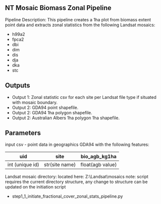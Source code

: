     
## NT Mosaic Biomass Zonal Pipeline

Pipeline Description: This pipeline creates a 1ha plot from biomass extent point data and extracts zonal statistics from the following Landsat mosaics:
- h99a2
- fpca2
- dbi
- dim
- dis
- dja
- dka
- stc

## Outputs
- Output 1: Zonal statistic csv for each site per Landsat file type if situated with mosaic boundary.
- Output 2: GDA94 point shapefile.
- Output 2: GDA94 1ha polygon shapefile.
- Output 2: Australian Albers 1ha polygon 1ha shapefile.

## Parameters

input csv - point data in geographics GDA94 with the following features: 

| uid | site    | bio_agb_kg1ha |
| :---:   | :---: | :---: |
| int (unique id) | str(site name)   | float(agb value)   |

Landsat mosaic directory:
located here: Z:\Landsat\mosaics
note: script requires the current directory structure, any change to structure can be updated on the initiation script
- step1_1_initiate_fractional_cover_zonal_stats_pipeline.py